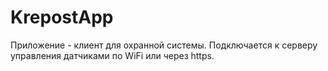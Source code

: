 # KrepostApp
Приложение - клиент для охранной системы. Подключается к серверу управления датчиками по WiFi или через https. 
